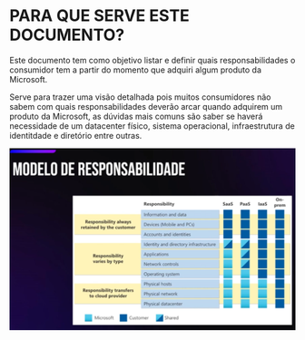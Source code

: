 # PARA QUE SERVE ESTE DOCUMENTO?

Este documento tem como objetivo listar e definir quais responsabilidades o consumidor tem a partir do momento que adquiri algum produto da Microsoft.

Serve para trazer uma visão detalhada pois muitos consumidores não sabem com quais responsabilidades deverão arcar quando adquirem um produto da Microsoft, as dúvidas mais comuns são saber se haverá necessidade de um datacenter físico, sistema operacional, infraestrutura de identitdade e diretório entre outras.

![ResponsabilidadeMicrosoft](/img/ModelodeResponsabilidadeMicrosoft.png)
